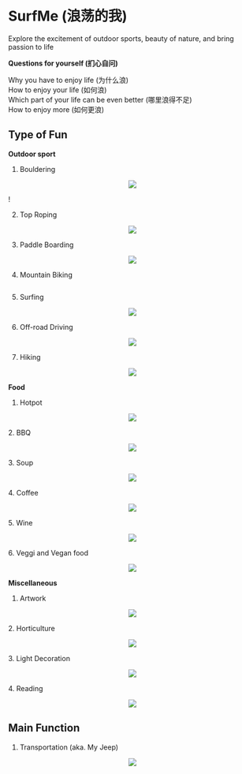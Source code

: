 # SurfMe (浪荡的我)
Explore the excitement of outdoor sports, beauty of nature, and bring passion to life

**Questions for yourself (扪心自问)**

Why you have to enjoy life (为什么浪) <br />
How to enjoy your life (如何浪) <br />
Which part of your life can be even better (哪里浪得不足) <br />
How to enjoy more (如何更浪) <br />

## Type of Fun
**Outdoor sport**
1. Bouldering
<p align="center">
  <img src="https://github.com/YuncongMa/SurfMe/assets/20191790/122a6903-6c9a-409e-8533-a4481a2ca7ec">
</p>!

2. Top Roping
<p align="center">
  <img src="https://github.com/YuncongMa/SurfMe/assets/20191790/9bfcc7f6-b3f9-4cd6-b79c-a131412edf0a">
</p>

3. Paddle Boarding
<p align="center">
  <img src="https://github.com/YuncongMa/SurfMe/assets/20191790/3207dd07-745a-4c5c-9472-9a8639cf41c5">
</p>

4. Mountain Biking
<p align="center">
  <img src="">
</p>

5. Surfing
<p align="center">
  <img src="https://github.com/YuncongMa/SurfMe/assets/20191790/848e974f-cc74-49ec-91d6-758e3b2cb21c">
</p>

6. Off-road Driving
<p align="center">
  <img src="https://github.com/YuncongMa/SurfMe/assets/20191790/7f864a7e-82a2-45e5-bc06-ef21b6d303cf">
</p>

7. Hiking
<p align="center">
  <img src="https://github.com/YuncongMa/SurfMe/assets/20191790/6fd22f3c-eb87-4305-a559-33fa63552207">
</p>
   
**Food**
1. Hotpot
<p align="center">
  <img src="https://github.com/YuncongMa/SurfMe/assets/20191790/6fd22f3c-eb87-4305-a559-33fa63552207">
</p>
2. BBQ
<p align="center">
  <img src="https://github.com/YuncongMa/SurfMe/assets/20191790/6fd22f3c-eb87-4305-a559-33fa63552207">
</p>
3. Soup
<p align="center">
  <img src="https://github.com/YuncongMa/SurfMe/assets/20191790/6fd22f3c-eb87-4305-a559-33fa63552207">
</p>
4. Coffee
<p align="center">
  <img src="https://github.com/YuncongMa/SurfMe/assets/20191790/6fd22f3c-eb87-4305-a559-33fa63552207">
</p>
5. Wine
<p align="center">
  <img src="https://github.com/YuncongMa/SurfMe/assets/20191790/6fd22f3c-eb87-4305-a559-33fa63552207">
</p>
6. Veggi and Vegan food
<p align="center">
  <img src="https://github.com/YuncongMa/SurfMe/assets/20191790/6fd22f3c-eb87-4305-a559-33fa63552207">
</p>

**Miscellaneous**
1. Artwork
<p align="center">
  <img src="https://github.com/YuncongMa/SurfMe/assets/20191790/6fd22f3c-eb87-4305-a559-33fa63552207">
</p>
2. Horticulture
<p align="center">
  <img src="https://github.com/YuncongMa/SurfMe/assets/20191790/6fd22f3c-eb87-4305-a559-33fa63552207">
</p>
3. Light Decoration
<p align="center">
  <img src="https://github.com/YuncongMa/SurfMe/assets/20191790/6fd22f3c-eb87-4305-a559-33fa63552207">
</p>
4. Reading
<p align="center">
  <img src="https://github.com/YuncongMa/SurfMe/assets/20191790/6fd22f3c-eb87-4305-a559-33fa63552207">
</p>


## Main Function
1. Transportation (aka. My Jeep)
<p align="center">
  <img src="https://github.com/YuncongMa/SurfMe/assets/20191790/c995ee74-0d8c-48e7-95da-81172f533d92">
</p>



